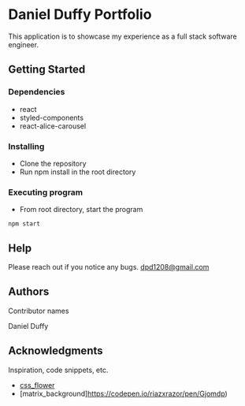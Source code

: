 # Daniel Duffy Portfolio

This application is to showcase my experience as a full stack software engineer.

## Getting Started

### Dependencies

* react
* styled-components
* react-alice-carousel

### Installing

* Clone the repository
* Run npm install in the root directory

### Executing program

* From root directory, start the program
```
npm start
```

## Help

Please reach out if you notice any bugs.
[dpd1208@gmail.com](mailto:dpd1208@gmail.com)

## Authors

Contributor names

Daniel Duffy

## Acknowledgments

Inspiration, code snippets, etc.
* [css_flower](https://dribbble.com/shots/11096994-Virtual-Garden)
* [matrix_background]https://codepen.io/riazxrazor/pen/Gjomdp)
